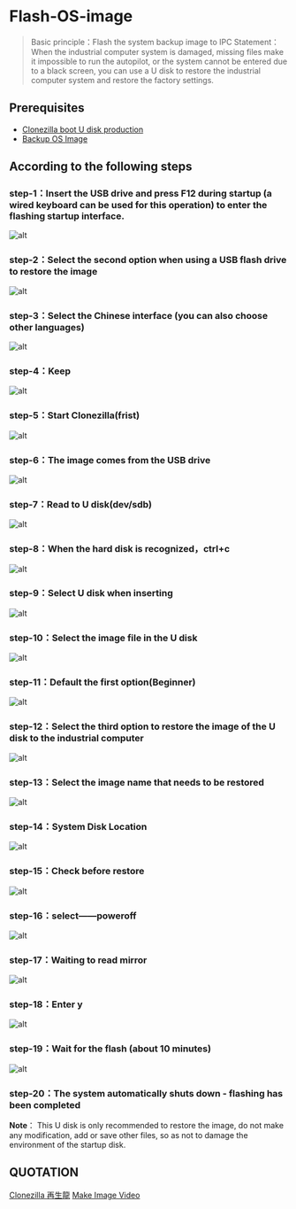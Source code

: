 # Flash-OS-image

> Basic principle：Flash the system backup image to IPC
> Statement：When the industrial computer system is damaged, missing files make it impossible to run the autopilot, or the system cannot be entered due to a black screen, you can use a U disk to restore the industrial computer system and restore the factory settings.

## Prerequisites

- [Clonezilla boot U disk production](https://clonezilla.nchc.org.tw/clonezilla-live/liveusb.php#windows-method-b)
- [Backup OS Image](./backup-OS-image.md)


## According to the following steps
### step-1：Insert the USB drive and press F12 during startup (a wired keyboard can be used for this operation) to enter the flashing startup interface.
![alt](images/lQLPJwDCetAopwbNBD3NCGmwBeApK3fykssEPgo_EcB8AQ_2153_1085.png)
### step-2：Select the second option when using a USB flash drive to restore the image
![alt](images/006.jpg)
### step-3：Select the Chinese interface (you can also choose other languages)
![alt](images/lQLPJwdL8ziBiAbNBG_NCAewb7ZWChcktagEPgo_GcCyAQ_2055_1135.png)
### step-4：Keep
![alt](images/5.png)
### step-5：Start Clonezilla(frist)
![alt](images/8.png)
### step-6：The image comes from the USB drive
![alt](images/6.png) 
### step-7：Read to U disk(dev/sdb)
![alt](images/35.jpg) 
### step-8：When the hard disk is recognized，ctrl+c
![alt](images/l9.png) 
### step-9：Select U disk when inserting
![alt](images/36.jpg) 
### step-10：Select the image file in the U disk
![alt](images/15.png) 
### step-11：Default the first option(Beginner)
![alt](images/16.png)
### step-12：Select the third option to restore the image of the U disk to the industrial computer
![alt](images/37.jpg) 
### step-13：Select the image name that needs to be restored    
![alt](images/38.jpg)  
### step-14：System Disk Location
![alt](images/23.png) 
### step-15：Check before restore
![alt](images/24.png)
### step-16：select——poweroff
![alt](images/25.png)
### step-17：Waiting to read mirror
![alt](images/26.png)
### step-18：Enter y
![alt](images/20.png)
### step-19：Wait for the flash (about 10 minutes) 
![alt](images/21.png) 
### step-20：The system automatically shuts down - flashing has been completed

**Note**： This U disk is only recommended to restore the image, do not make any modification, add or save other files, so as not to damage the environment of the startup disk.

## QUOTATION
[Clonezilla 再生龍](https://clonezilla.nchc.org.tw/intro/)
[Make Image Video](https://www.youtube.com/watch?v=YEFt2LPSYMk)

